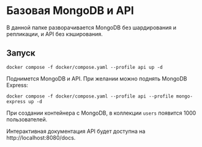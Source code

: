 # Базовая MongoDB и API

В данной папке разворачивается MongoDB без шардирования и репликации, и API без кэширования.

## Запуск

```shell
docker compose -f docker/compose.yaml --profile api up -d
```

Поднимется MongoDB и API. При желании можно поднять MongoDB Express:

```shell
docker compose -f docker/compose.yaml --profile api --profile mongo-express up -d
```

При создании контейнера с MongoDB, в коллекции `users` появится 1000 пользователей.

Интерактивная документация API будет доступна на http://localhost:8080/docs.
